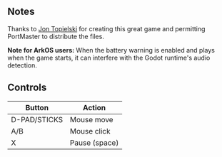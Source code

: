 ## Notes

Thanks to [Jon Topielski](https://jontopielski.itch.io) for creating this great game and permitting PortMaster to distribute the files.

**Note for ArkOS users:** When the battery warning is enabled and plays when the game starts, it can interfere with the Godot runtime's audio detection.


## Controls

| Button       | Action        |
| ------------ | ------------- |
| D-PAD/STICKS | Mouse move    |
| A/B          | Mouse click   |
| X            | Pause (space) |
